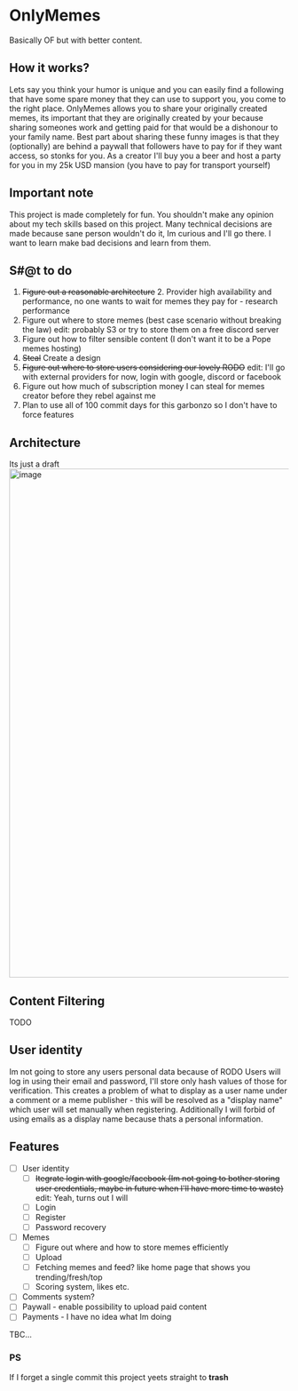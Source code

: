 # OnlyMemes
Basically OF but with better content.

## How it works?
Lets say you think your humor is unique and you can easily find a following that have some spare money that they can use to support you, you come to the right place.
OnlyMemes allows you to share your originally created memes, its important that they are originally created by your because sharing someones work and getting paid for that would be a dishonour to your family name.
Best part about sharing these funny images is that they (optionally) are behind a paywall that followers have to pay for if they want access, so stonks for you.
As a creator I'll buy you a beer and host a party for you in my 25k USD mansion (you have to pay for transport yourself)

## Important note
This project is made completely for fun.
You shouldn't make any opinion about my tech skills based on this project.
Many technical decisions are made because sane person wouldn't do it, Im curious and I'll go there.
I want to learn make bad decisions and learn from them.

## S#@t to do
1. ~~Figure out a reasonable architecture~~
	2. Provider high availability and performance, no one wants to wait for memes they pay for - research performance
2. Figure out where to store memes (best case scenario without breaking the law) edit: probably S3 or try to store them on a free discord server
3. Figure out how to filter sensible content (I don't want it to be a Pope memes hosting)
4. ~~Steal~~ Create a design
5. ~~Figure out where to store users considering our lovely RODO~~ edit: I'll go with external providers for now, login with google, discord or facebook
6. Figure out how much of subscription money I can steal for memes creator before they rebel against me
7. Plan to use all of 100 commit days for this garbonzo so I don't have to force features

## Architecture
Its just a draft
<img width="916" alt="image" src="https://github.com/Bartekkur1/OnlyMemes/assets/15158339/f860f23f-7c12-4833-9ff8-da695e71fb79">


## Content Filtering
TODO

## User identity

Im not going to store any users personal data because of RODO
Users will log in using their email and password, I'll store only hash values of those for verification.
This creates a problem of what to display as a user name under a comment or a meme publisher - this will be resolved as a "display name" which user will set manually when registering.
Additionally I will forbid of using emails as a display name because thats a personal information.

## Features

- [ ] User identity
	- [ ] ~~Itegrate login with google/facebook (Im not going to bother storing user credentials, maybe in future when I'll have more time to waste)~~ edit: Yeah, turns out I will
	- [ ] Login
	- [ ] Register
	- [ ] Password recovery
 - [ ] Memes
 	- [ ] Figure out where and how to store memes efficiently
	- [ ] Upload
	- [ ] Fetching memes and feed? like home page that shows you trending/fresh/top
  	- [ ] Scoring system, likes etc.
- [ ] Comments system?
- [ ] Paywall - enable possibility to upload paid content
- [ ] Payments - I have no idea what Im doing

TBC...

### PS
If I forget a single commit this project yeets straight to **trash**
